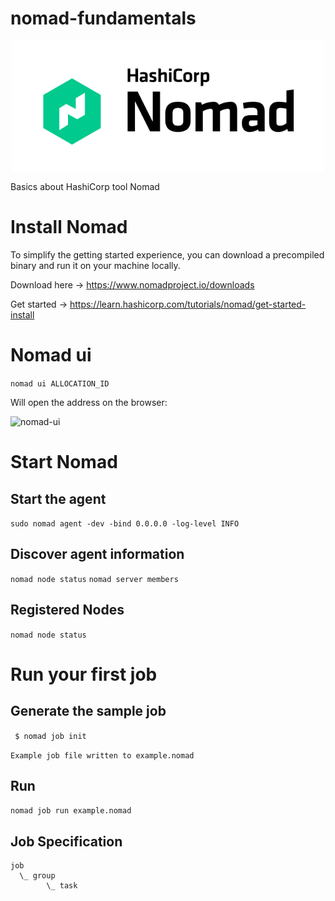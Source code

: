 # nomad-fundamentals

<p align="center" style="text-align:center;">
  <a href="https://nomadproject.io">
    <img alt="HashiCorp Nomad logo" src="https://github.com/sibelly/nomad-fundamentals/blob/main/.github/logo-hashicorp.svg?raw=true" width="500" />
  </a>
</p>

Basics about HashiCorp tool Nomad

# Install Nomad

To simplify the getting started experience, you can download a precompiled binary and run it on your machine locally.

Download here -> https://www.nomadproject.io/downloads

Get started -> https://learn.hashicorp.com/tutorials/nomad/get-started-install

# Nomad ui

``` nomad ui ALLOCATION_ID ```

Will open the address on the browser:

![nomad-ui](https://github.com/sibelly/nomad-fundamentals/blob/main/.github/nomad-ui.png?raw=true)

# Start Nomad

## Start the agent

``` sudo nomad agent -dev -bind 0.0.0.0 -log-level INFO ```

## Discover agent information

```nomad node status```
```nomad server members```

## Registered Nodes

``` nomad node status ```

# Run your first job

## Generate the sample job

``` $ nomad job init```

```Example job file written to example.nomad```

## Run

```nomad job run example.nomad```

## Job Specification

```shell
job
  \_ group
        \_ task
```